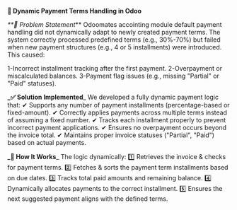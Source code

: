 
**🔹 Dynamic Payment Terms Handling in Odoo**


_**📌 Problem Statement_**
Odoomates accointing module default payment handling did not dynamically adapt to newly created payment terms. The system correctly processed predefined terms (e.g., 30%-70%) but failed when new payment structures (e.g., 4 or 5 installments) were introduced. This caused:

1-Incorrect installment tracking after the first payment.
2-Overpayment or miscalculated balances.
3-Payment flag issues (e.g., missing "Partial" or "Paid" statuses).


**_✅ Solution Implemented**_
We developed a fully dynamic payment logic that:
✔ Supports any number of payment installments (percentage-based or fixed-amount).
✔ Correctly applies payments across multiple terms instead of assuming a fixed number.
✔ Tracks each installment properly to prevent incorrect payment applications.
✔ Ensures no overpayment occurs beyond the invoice total.
✔ Maintains proper invoice statuses ("Partial", "Paid") based on actual payments.


**_🚀 How It Works**_
The logic dynamically:
1️⃣ Retrieves the invoice & checks for payment terms.
2️⃣ Fetches & sorts the payment term installments based on due dates.
3️⃣ Tracks total paid amounts and remaining balance.
4️⃣ Dynamically allocates payments to the correct installment.
5️⃣ Ensures the next suggested payment aligns with the defined terms.


